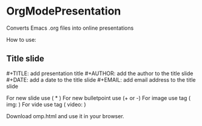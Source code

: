 # OrgModePresentation
Converts Emacs .org files into online presentations

How to use:

Title slide 
-------------------------------
#+TITLE:	add presentation title
#+AUTHOR:	add the author to the title slide
#+DATE:	add a date to the title slide
#+EMAIL:	add email address to the title slide


For new slide use ( * )
For new bulletpoint use (+ or -)
For image use tag ( img: )
For vide use tag ( video: )


Download omp.html and use it in your browser.
